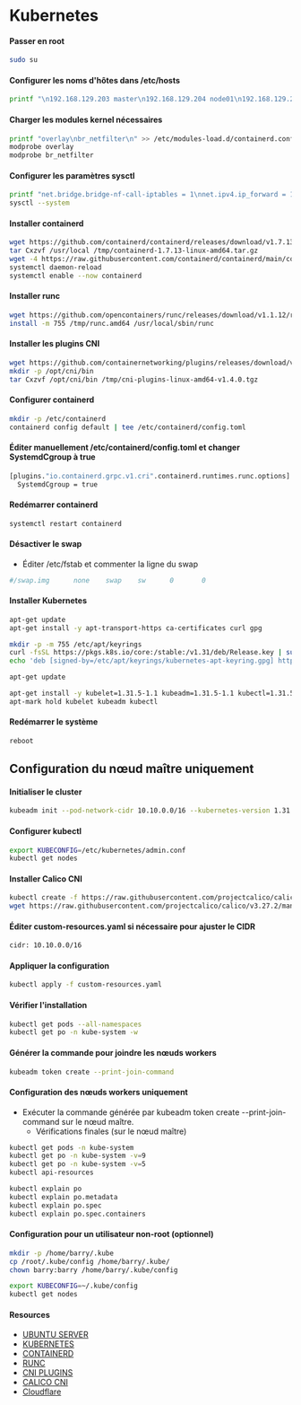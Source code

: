 # Kubernetes

#### Passer en root

```sh
sudo su
```

#### Configurer les noms d'hôtes dans /etc/hosts

```sh
printf "\n192.168.129.203 master\n192.168.129.204 node01\n192.168.129.205 node02\n" >> /etc/hosts
```

#### Charger les modules kernel nécessaires

```sh
printf "overlay\nbr_netfilter\n" >> /etc/modules-load.d/containerd.conf
modprobe overlay
modprobe br_netfilter
```

#### Configurer les paramètres sysctl

```sh
printf "net.bridge.bridge-nf-call-iptables = 1\nnet.ipv4.ip_forward = 1\nnet.bridge.bridge-nf-call-ip6tables = 1\n" >> /etc/sysctl.d/99-kubernetes-cri.conf
sysctl --system
```

#### Installer containerd

```sh
wget https://github.com/containerd/containerd/releases/download/v1.7.13/containerd-1.7.13-linux-amd64.tar.gz -P /tmp/
tar Cxzvf /usr/local /tmp/containerd-1.7.13-linux-amd64.tar.gz
wget -4 https://raw.githubusercontent.com/containerd/containerd/main/containerd.service -P /etc/systemd/system/
systemctl daemon-reload
systemctl enable --now containerd
```

#### Installer runc

```sh
wget https://github.com/opencontainers/runc/releases/download/v1.1.12/runc.amd64 -P /tmp/
install -m 755 /tmp/runc.amd64 /usr/local/sbin/runc
```

#### Installer les plugins CNI

```sh
wget https://github.com/containernetworking/plugins/releases/download/v1.4.0/cni-plugins-linux-amd64-v1.4.0.tgz -P /tmp/
mkdir -p /opt/cni/bin
tar Cxzvf /opt/cni/bin /tmp/cni-plugins-linux-amd64-v1.4.0.tgz
```

#### Configurer containerd

```sh
mkdir -p /etc/containerd
containerd config default | tee /etc/containerd/config.toml
```

#### Éditer manuellement /etc/containerd/config.toml et changer SystemdCgroup à true

```sh
[plugins."io.containerd.grpc.v1.cri".containerd.runtimes.runc.options]
  SystemdCgroup = true
```

#### Redémarrer containerd

```sh
systemctl restart containerd
```

#### Désactiver le swap

- Éditer /etc/fstab et commenter la ligne du swap

```sh
#/swap.img      none    swap    sw      0       0
```

#### Installer Kubernetes

```sh
apt-get update
apt-get install -y apt-transport-https ca-certificates curl gpg

mkdir -p -m 755 /etc/apt/keyrings
curl -fsSL https://pkgs.k8s.io/core:/stable:/v1.31/deb/Release.key | sudo gpg --dearmor -o /etc/apt/keyrings/kubernetes-apt-keyring.gpg
echo 'deb [signed-by=/etc/apt/keyrings/kubernetes-apt-keyring.gpg] https://pkgs.k8s.io/core:/stable:/v1.31/deb/ /' | sudo tee /etc/apt/sources.list.d/kubernetes.list

apt-get update

apt-get install -y kubelet=1.31.5-1.1 kubeadm=1.31.5-1.1 kubectl=1.31.5-1.1
apt-mark hold kubelet kubeadm kubectl
```

#### Redémarrer le système

```sh
reboot
```

## Configuration du nœud maître uniquement

#### Initialiser le cluster

```sh
kubeadm init --pod-network-cidr 10.10.0.0/16 --kubernetes-version 1.31.5 --node-name master
```

#### Configurer kubectl

```sh
export KUBECONFIG=/etc/kubernetes/admin.conf
kubectl get nodes
```

#### Installer Calico CNI

```sh
kubectl create -f https://raw.githubusercontent.com/projectcalico/calico/v3.27.2/manifests/tigera-operator.yaml
wget https://raw.githubusercontent.com/projectcalico/calico/v3.27.2/manifests/custom-resources.yaml
```

#### Éditer custom-resources.yaml si nécessaire pour ajuster le CIDR

```sh
cidr: 10.10.0.0/16
```

#### Appliquer la configuration

```sh
kubectl apply -f custom-resources.yaml
```

#### Vérifier l'installation

```sh
kubectl get pods --all-namespaces
kubectl get po -n kube-system -w
```

#### Générer la commande pour joindre les nœuds workers

```sh
kubeadm token create --print-join-command
```

#### Configuration des nœuds workers uniquement

- Exécuter la commande générée par kubeadm token create --print-join-command sur le nœud maître.
  - Vérifications finales (sur le nœud maître)

```sh
kubectl get pods -n kube-system
kubectl get po -n kube-system -v=9
kubectl get po -n kube-system -v=5
kubectl api-resources

kubectl explain po
kubectl explain po.metadata
kubectl explain po.spec
kubectl explain po.spec.containers
```

#### Configuration pour un utilisateur non-root (optionnel)

```sh
mkdir -p /home/barry/.kube
cp /root/.kube/config /home/barry/.kube/
chown barry:barry /home/barry/.kube/config

export KUBECONFIG=~/.kube/config
kubectl get nodes
```

#### Resources

- [UBUNTU SERVER](https://releases.ubuntu.com/jammy/)
- [KUBERNETES](https://kubernetes.io/releases/)
- [CONTAINERD](https://containerd.io/releases/)
- [RUNC](https://github.com/opencontainers/runc/releases)
- [CNI PLUGINS](https://github.com/containernetworking/plugins/releases)
- [CALICO CNI](https://docs.tigera.io/calico/3.27/getting-started/kubernetes/quickstart)
- [Cloudflare](https://dash.cloudflare.com/)